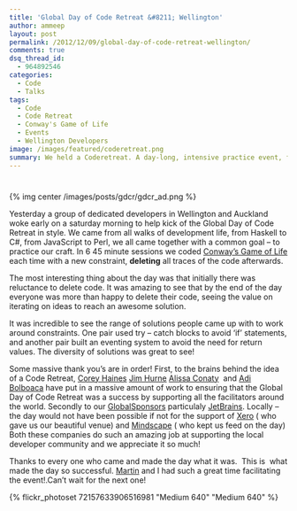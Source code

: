 ```yaml
---
title: 'Global Day of Code Retreat &#8211; Wellington'
author: ammeep
layout: post
permalink: /2012/12/09/global-day-of-code-retreat-wellington/
comments: true
dsq_thread_id:
  - 964892546
categories:
  - Code
  - Talks
tags:
  - Code
  - Code Retreat
  - Conway's Game of Life
  - Events
  - Wellington Developers
image: /images/featured/coderetreat.png
summary: We held a Coderetreat. A day-long, intensive practice event, focusing on the fundamentals of software development and design. Here is how it went down
---
```

# 


{% img center /images/posts/gdcr/gdcr_ad.png %}

Yesterday a group of dedicated developers in Wellington and Auckland woke early on a saturday morning to help kick of the Global Day of Code Retreat in style. We came from all walks of development life, from Haskell to C#, from JavaScript to Perl, we all came together with a common goal – to practice our craft. In 6 45 minute sessions we coded [Conway’s Game of Life][2] each time with a new constraint, **deleting** all traces of the code afterwards.

 [2]: http://en.wikipedia.org/wiki/Conway's_Game_of_Life

The most interesting thing about the day was that initially there was reluctance to delete code. It was amazing to see that by the end of the day everyone was more than happy to delete their code, seeing the value on iterating on ideas to reach an awesome solution.

It was incredible to see the range of solutions people came up with to work around constraints. One pair used try – catch blocks to avoid ‘if’ statements, and another pair built an eventing system to avoid the need for return values. The diversity of solutions was great to see!

Some massive thank you’s are in order! First, to the brains behind the idea of a Code Retreat, [Corey Haines][3] [Jim Hurne][4] [Alissa Conaty][5]  and [Adi Bolboaca][6] have put in a massive amount of work to ensuring that the Global Day of Code Retreat was a success by supporting all the facilitators around the world. Secondly to our [GlobalSponsors][7] particulaly [JetBrains][8]. Locally – the day would not have been possible if not for the support of [Xero][9] ( who gave us our beautiful venue) and [Mindscape][10] ( who kept us feed on the day) Both these companies do such an amazing job at supporting the local developer community and we appreciate it so much!

 [3]: http://coreyhaines.com/
 [4]: https://twitter.com/jthurne
 [5]: https://twitter.com/volunteerjunkie
 [6]: https://twitter.com/adibolb
 [7]: http://globalday.coderetreat.org/sponsors.html
 [8]: http://www.jetbrains.com/
 [9]: http://www.xero.com/
 [10]: http://www.mindscapehq.com/

Thanks to every one who came and made the day what it was.  This is  what made the day so successful. [Martin][11] and I had such a great time facilitating the event!.Can’t wait for the next one!

[11]: https://twitter.com/martin308

{% flickr_photoset 72157633906516981 "Medium 640" "Medium 640" %}
